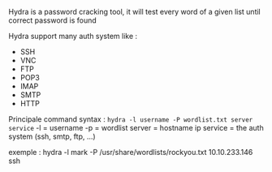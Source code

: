 Hydra is a password cracking tool, it will test every word of a given list until correct password is found

Hydra support many auth system like :
- SSH
- VNC
- FTP
- POP3
- IMAP
- SMTP
- HTTP

Principale command syntax :
`hydra -l username -P wordlist.txt server service`
-l = username
-p = wordlist
server = hostname ip
service = the auth system (ssh, smtp, ftp, ...)

exemple : hydra -l mark -P /usr/share/wordlists/rockyou.txt 10.10.233.146 ssh